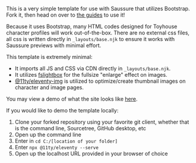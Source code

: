 This is a very simple template for use with Saussure that utilizes Bootstrap. Fork it, then head on over to [the guides](https://github.com/perappu/saussure/wiki/1.-Setup-Guide-%E2%80%90-Beginner) to use it!

Because it uses Bootstrap, many HTML codes designed for Toyhouse character profiles will work out-of-the-box. There are no external css files, all css is written directly in `_layouts/base.njk` to ensure it works with Saussure previews with minimal effort.

This template is extremely minimal: 

- It imports all JS and CSS via CDN directly in `_layouts/base.njk`.
- It utilizes [fslightbox](https://fslightbox.com) for the fullsize "enlarge" effect on images.
- [@11ty/eleventy-img](https://www.11ty.dev/docs/plugins/image/) is utilized to optimize/create thumbnail images on character and image pages.

You may view a demo of what the site looks like [here](https://saussure-test.vercel.app/).

If you would like to demo the template locally:
1. Clone your forked repository using your favorite git client, whether that is the command line, Sourcetree, GitHub desktop, etc
2. Open up the command line
3. Enter in `cd C:/[location of your folder]`
4. Enter `npx @11ty/eleventy --serve`
5. Open up the localhost URL provided in your browser of choice
